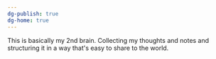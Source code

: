 ```yaml
---
dg-publish: true
dg-home: true
---
```


This is basically my 2nd brain. Collecting my thoughts and notes and structuring it in a way that's easy to share to the world. 